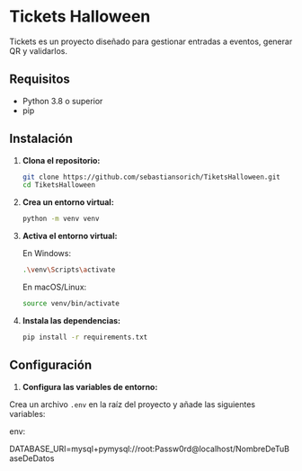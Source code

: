 # Tickets Halloween

Tickets es un proyecto diseñado para gestionar entradas a eventos, generar QR y validarlos.

## Requisitos

- Python 3.8 o superior
- pip

## Instalación

1. **Clona el repositorio:**

    ```bash
    git clone https://github.com/sebastiansorich/TiketsHalloween.git
    cd TiketsHalloween
    ```

2. **Crea un entorno virtual:**

    ```bash
    python -m venv venv
    ```

3. **Activa el entorno virtual:**

    En Windows:

    ```bash
    .\venv\Scripts\activate
    ```

    En macOS/Linux:

    ```bash
    source venv/bin/activate
    ```
        
4. **Instala las dependencias:**

    ```bash
    pip install -r requirements.txt
    ```

## Configuración

1. **Configura las variables de entorno:**

Crea un archivo `.env` en la raíz del proyecto y añade las siguientes variables:

env:

DATABASE_URI=mysql+pymysql://root:Passw0rd@localhost/NombreDeTuBaseDeDatos

